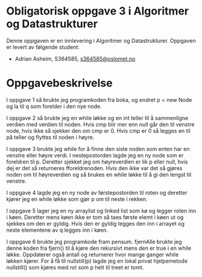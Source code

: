 # Obligatorisk oppgave 3 i Algoritmer og Datastrukturer

Denne oppgaven er en innlevering i Algoritmer og Datastrukturer. 
Oppgaven er levert av følgende student:
* Adrian Asheim, S364585, s364585@oslomet.no


# Oppgavebeskrivelse

I oppgave 1 så brukte jeg programkoden fra boka, og endret p = new Node og la til q som forelder i den nye node.

I oppgave 2 så brukte jeg en while løkke og en int teller til å sammenligne verdien med verdien til noden. Hvis cmp blir mer enn null
går den til venstre node, hvis ikke så sjekker den om cmp er 0. Hvis cmp er 0 så legges en til på teller og flyttes til noden i høyre.

I oppgave 3 brukte jeg while for å finne den siste noden som enten har en venstre eller høyre verdi. I nestepostorden lagde jeg en ny node som er foreldren til p. Deretter sjekket jeg om høyreverdien er lik p eller null, hvis dej er det så returneres fforeldrenoden.
Hvis den ikke var det så gjøres noden om til høyreverdien og så brukes en while løkke til å gi den lengst til venstre.


I oppgave 4 lagde jeg en ny node av førstepostorden til roten og deretter kjører jeg en while løkke som gjør p om til neste i rekken.

I oppgave 5 lager jeg en ny arraylist og linked list som kø og legger roten inn i køen. Deretter mens køen ikke er tom så taes første elemt i køen ut og sjekkes om den er gyldig.
Hvis den er gyldig legges den inn i arrayet og neste elementene av q legges inn i køen. 

I oppgave 6 brukte jeg programkode fram pensum. fjernAlle brukte jeg denne koden fra fjern() til å kjøre den rekursivt mens den er true i en while løkke.
Oppdaterer også antall og returnerer hvor mange ganger while løkken kjører. For å få til nullstill(p) lagde jeg en lokal privat hjelpemetode nullstill() som kjøres med rot som p helt til treet er tomt.


